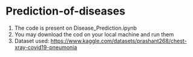 # Prediction-of-diseases
1. The code is present on Disease_Prediction.ipynb
2. You may download the cod on your local machine and run them
3. Dataset used: https://www.kaggle.com/datasets/prashant268/chest-xray-covid19-pneumonia
